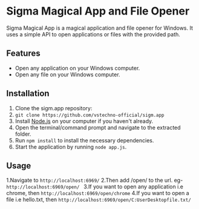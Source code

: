 # Sigma Magical App and File Opener

Sigma Magical App is a magical application and file opener for Windows. It uses a simple API to open applications or files with the provided path.

## Features

- Open any application on your Windows computer.
- Open any file on your Windows computer.

## Installation

1. Clone the sigm.app repository:
2. ``` git clone https://github.com/vstechno-official/sigm.app ```
3. Install [Node.js](https://nodejs.org/) on your computer if you haven't already.
4. Open the terminal/command prompt and navigate to the extracted folder.
5. Run `npm install` to install the necessary dependencies.
6. Start the application by running `node app.js`.

## Usage

1.Navigate to `http://localhost:6969/`
2.Then add /open/ to the url. eg- `http://localhost:6969/open/ `
3.If you want to open any application i.e chrome, then ``` http://localhost:6969/open/chrome ```
4.If you want to open a file i.e hello.txt, then ```http://localhost:6969/open/C:UserDesktopfile.txt/ ```
